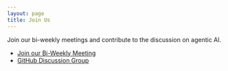 ```yaml
---  
layout: page  
title: Join Us  
---  
```

  
Join our bi-weekly meetings and contribute to the discussion on agentic AI.  
  
- [Join our Bi-Weekly Meeting](https://calendar.google.com/calendar/event?action=TEMPLATE&tmeid=Nm1oZDdwYW5pc2wxMjlpcGpoaGRjajdpNzRfMjAyNTAzMTFUMTUxNTAwWiB0Z3JhbnRAdGhlYWxsaWFuY2UuYWk&tmsrc=tgrant%40thealliance.ai&scp=ALL)  
- [GitHub Discussion Group](https://github.com/The-AI-Alliance/agents-wg/discussions/4)  
